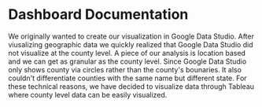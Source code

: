 # Dashboard Documentation
We originally wanted to create our visualization in Google Data Studio. After viusalizing geographic data we quickly realized that Google Data Studio did not visualize at the county level. A piece of our analysis is location based and we can get as granular as the county level. Since Google Data Studio only shows county via circles rather than the county's bounaries. It also couldn't differentiate counties with the same name but different state.
For these technical reasons, we have decided to visualize data through Tableau where county level data can be easily visualized.